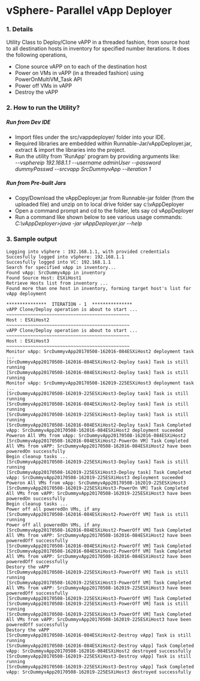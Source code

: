 # vSphere- Parallel vApp Deployer
### 1. Details
Utility Class to Deploy/Clone vAPP in a threaded fashion, from source host to all destination hosts in inventory for specified number iterations. It does the following operations,
 * Clone source vAPP on to each of the destination host
 * Power on VMs in vAPP (in a threaded fashion) using PowerOnMultiVM_Task API
 * Power off VMs in vAPP
 * Destroy the vAPP

### 2. How to run the Utility?
##### Run from Dev IDE

 * Import files under the src/vappdeployer/ folder into your IDE.
 * Required libraries are embedded within Runnable-Jar/vAppDeployer.jar, extract & import the libraries into the project.
 *  Run the utility from 'RunApp' program by providing arguments like:  
 _--vsphereip 192.168.1.1 --username adminUser --password dummyPasswd --srcvapp SrcDummyvApp --iteration 1_

##### Run from Pre-built Jars
 * Copy/Download the vAppDeployer.jar from Runnable-jar folder (from the uploaded file) and unzip on to local drive folder say c:\vAppDeployer
 * Open a command prompt and cd to the folder, lets say cd vAppDeployer
 * Run a command like shown below to see various usage commands:  
 _C:\vAppDeployer>java -jar vAppDeployer.jar --help_
 
### 3. Sample output
```
Logging into vSphere : 192.168.1.1, with provided credentials
Succesfully logged into vSphere: 192.168.1.1
Succesfully logged into VC: 192.168.1.1
Search for specified vApp in inventory...
Found vApp: SrcDummyvApp in inventory
Found Source Host: ESXiHost1
Retrieve Hosts list from inventory ...
Found more than one host in inventory, forming target host's list for vApp deployment

***************  ITERATION - 1  *************** 
vAPP Clone/Deploy operation is about to start ...
~~~~~~~~~~~~~~~~~~~~~~~~~~~~~~~~~~~~~~~~~~~~~~
Host : ESXiHost2
~~~~~~~~~~~~~~~~~~~~~~~~~~~~~~~~~~~~~~~~~~~~~~
vAPP Clone/Deploy operation is about to start ...
~~~~~~~~~~~~~~~~~~~~~~~~~~~~~~~~~~~~~~~~~~~~~~
Host : ESXiHost3
~~~~~~~~~~~~~~~~~~~~~~~~~~~~~~~~~~~~~~~~~~~~~~
Monitor vApp: SrcDummyvApp20170508-162016-084ESXiHost2 deployment task ...
[SrcDummyvApp20170508-162016-084ESXiHost2-Deploy task] Task is still running
[SrcDummyvApp20170508-162016-084ESXiHost2-Deploy task] Task is still running
Monitor vApp: SrcDummyvApp20170508-162019-225ESXiHost3 deployment task ...
[SrcDummyvApp20170508-162019-225ESXiHost3-Deploy task] Task is still running
[SrcDummyvApp20170508-162016-084ESXiHost2-Deploy task] Task is still running
[SrcDummyvApp20170508-162019-225ESXiHost3-Deploy task] Task is still running
[SrcDummyvApp20170508-162016-084ESXiHost2-Deploy task] Task Completed
vApp: SrcDummyvApp20170508-162016-084ESXiHost2 deployment suceeded
Poweron All VMs from vApp: SrcDummyvApp20170508-162016-084ESXiHost2
[SrcDummyvApp20170508-162016-084ESXiHost2-PowerOn VM] Task Completed
All VMs from vAPP: SrcDummyvApp20170508-162016-084ESXiHost2 have been poweredOn successfully
Begin cleanup tasks ...
[SrcDummyvApp20170508-162019-225ESXiHost3-Deploy task] Task is still running
[SrcDummyvApp20170508-162019-225ESXiHost3-Deploy task] Task Completed
vApp: SrcDummyvApp20170508-162019-225ESXiHost3 deployment suceeded
Poweron All VMs from vApp: SrcDummyvApp20170508-162019-225ESXiHost3
[SrcDummyvApp20170508-162019-225ESXiHost3-PowerOn VM] Task Completed
All VMs from vAPP: SrcDummyvApp20170508-162019-225ESXiHost3 have been poweredOn successfully
Begin cleanup tasks ...
Power off all poweredOn VMs, if any
[SrcDummyvApp20170508-162016-084ESXiHost2-PowerOff VM] Task is still running
Power off all poweredOn VMs, if any
[SrcDummyvApp20170508-162016-084ESXiHost2-PowerOff VM] Task Completed
All VMs from vAPP: SrcDummyvApp20170508-162016-084ESXiHost2 have been poweredOff successfully
[SrcDummyvApp20170508-162016-084ESXiHost2-PowerOff VM] Task Completed
[SrcDummyvApp20170508-162016-084ESXiHost2-PowerOff VM] Task Completed
All VMs from vAPP: SrcDummyvApp20170508-162016-084ESXiHost2 have been poweredOff successfully
Destory the vAPP
[SrcDummyvApp20170508-162019-225ESXiHost3-PowerOff VM] Task is still running
[SrcDummyvApp20170508-162019-225ESXiHost3-PowerOff VM] Task Completed
All VMs from vAPP: SrcDummyvApp20170508-162019-225ESXiHost3 have been poweredOff successfully
[SrcDummyvApp20170508-162019-225ESXiHost3-PowerOff VM] Task Completed
[SrcDummyvApp20170508-162019-225ESXiHost3-PowerOff VM] Task is still running
[SrcDummyvApp20170508-162019-225ESXiHost3-PowerOff VM] Task Completed
All VMs from vAPP: SrcDummyvApp20170508-162019-225ESXiHost3 have been poweredOff successfully
Destory the vAPP
[SrcDummyvApp20170508-162016-084ESXiHost2-Destroy vApp] Task is still running
[SrcDummyvApp20170508-162016-084ESXiHost2-Destroy vApp] Task Completed
vApp: SrcDummyvApp20170508-162016-084ESXiHost2 destroyed successfully
[SrcDummyvApp20170508-162019-225ESXiHost3-Destroy vApp] Task is still running
[SrcDummyvApp20170508-162019-225ESXiHost3-Destroy vApp] Task Completed
vApp: SrcDummyvApp20170508-162019-225ESXiHost3 destroyed successfully
```
